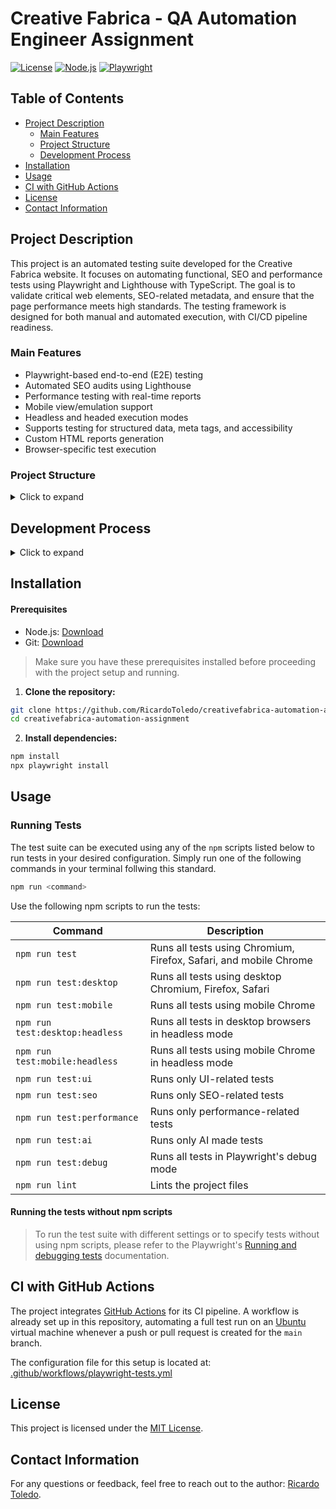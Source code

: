 # Creative Fabrica - QA Automation Engineer Assignment

[![License](https://img.shields.io/badge/license-MIT-blue.svg)](LICENSE)
[![Node.js](https://img.shields.io/badge/node.js-%3E%3D16.0.0-brightgreen.svg)](https://nodejs.org/)
[![Playwright](https://img.shields.io/badge/playwright-tested-brightgreen.svg)](https://playwright.dev/)

## Table of Contents

- [Project Description](#project-description)
  - [Main Features](#main-features)
  - [Project Structure](#project-structure)
  - [Development Process](#development-process)
- [Installation](#installation)
- [Usage](#usage)
- [CI with GitHub Actions](#ci-with-github-actions)
- [License](#license)
- [Contact Information](#contact-information)

## Project Description

This project is an automated testing suite developed for the Creative Fabrica website. It focuses on automating functional, SEO and performance tests using Playwright and Lighthouse with TypeScript. The goal is to validate critical web elements, SEO-related metadata, and ensure that the page performance meets high standards. The testing framework is designed for both manual and automated execution, with CI/CD pipeline readiness.

### Main Features

- Playwright-based end-to-end (E2E) testing
- Automated SEO audits using Lighthouse
- Performance testing with real-time reports
- Mobile view/emulation support
- Headless and headed execution modes
- Supports testing for structured data, meta tags, and accessibility
- Custom HTML reports generation
- Browser-specific test execution

### Project Structure
<details>
  <summary>Click to expand</summary>

```
creativefabrica-automation-assignment/
│
├── tests/                     # Contains all test cases
│   ├── seo_tests.spec.ts      # SEO-specific tests
│   ├── performance_tests.spec.ts # Performance tests using Lighthouse
│   ├── ui_tests.spec.ts       # UI and functional testing
│
├── utils/                     # Utility functions and helpers
│   ├── lighthouseUtils.ts     # Lighthouse audit helper functions
│   ├── pageFixtures.ts        # Fixtures for page setup and teardown
│
├── reports/                   # Generated HTML and JSON reports
│
├── eslint.config.mjs          # ESLint configuration file
├── tsconfig.json              # TypeScript configuration
├── package.json               # Project dependencies and scripts
├── README.md                  # Project documentation
```
</details>

## Development Process
<details>
  <summary>Click to expand</summary>
<br>
This project was developed through an iterative process that combined AI-driven automation with manual refinement.

The approach focused on leveraging AI to accelerate the creation of test cases and streamline code generation, while ensuring quality through hands-on validation and adjustments. Emphasis was placed on building meaningful, reliable tests that deliver real value, refining the output with best practices.

**The result is a well-documented, scalable solution designed to balance automation efficiency with human expertise.**

1. **Search for latest AI tools and projects for automation**
    - Interesting [case study/article](https://testomat.io/blog/playwright-ai-revolution-in-test-automation/#limitations-of-auto-playwright) that helped me guide
    - ["AI doesn’t belong in test runtime"](https://www.octomind.dev/blog/ai-doesnt-belong-in-test-runtime): Article explaining why these methods don’t work in real prod scenarios

2. **Definition of test cases with AI, which can be translated to:**
    - Manual tests cases (Test management tool)
    - Automation test cases backlog (manual refinement based on team’s priorities)

3. **Creation of a draft code base**
    - ChatGPT
    - Codegen from Playwright
    - Usage of AI tool to easily add tests

4. **Verification of AI-generated code**
    - The code actually works and is testing valuable functionality vs automated useless tasks
    - "Manual" changes and fixes (with help of GitHub Copilot and ChatGPT)
        1. Update dependencies
        2. Update execution settings
        3. Add cookies and alerts handling before even testing something
        4. Delete useless TCs, redundant methods, refactor
        5. Fix selectors, methods, failing tests
        6. Apply actual best practices (Playwright + TypeScript)

5. **Final touches + more complex tasks that required automation knowledge/experience**
    - CICD Integration
    - Retries
    - Reporting

6. **Documentation of project:**
    - README
    - Development Process

### **Comparison with another recent automation project not using AI**

[Studocu QA Engineer Assignment](https://github.com/RicardoToledo/studocu-qa-engineer-assignment)

</details>

## Installation
#### Prerequisites

- Node.js: [Download](https://nodejs.org/)
- Git: [Download](https://git-scm.com/)

> Make sure you have these prerequisites installed before proceeding with the project setup and running.
1. **Clone the repository:**

```bash
git clone https://github.com/RicardoToledo/creativefabrica-automation-assignment.git
cd creativefabrica-automation-assignment
```

2. **Install dependencies:**

```bash
npm install
npx playwright install
```

## Usage

### Running Tests

The test suite can be executed using any of the `npm` scripts listed below to run tests in your desired configuration. Simply run one of the following commands in your terminal follwing this standard.

```bash
npm run <command>
```
Use the following npm scripts to run the tests:

| Command                      | Description                                       |
|------------------------------|---------------------------------------------------|
| `npm run test`              | Runs all tests using Chromium, Firefox, Safari, and mobile Chrome |
| `npm run test:desktop`              | Runs all tests using desktop Chromium, Firefox, Safari                   |
| `npm run test:mobile`              | Runs all tests using mobile Chrome                   |
| `npm run test:desktop:headless`              | Runs all tests in desktop browsers in headless mode                   |
| `npm run test:mobile:headless`              | Runs all tests using mobile Chrome in headless mode      |
| `npm run test:ui`          | Runs only UI-related tests                   |
| `npm run test:seo`          | Runs only SEO-related tests                   |
| `npm run test:performance`  | Runs only performance-related tests   |
| `npm run test:ai`  | Runs only AI made tests   |
| `npm run test:debug`  | Runs all tests in Playwright's debug mode   |
| `npm run lint`              | Lints the project files                           |

#### Running the tests without npm scripts

> To run the test suite with different settings or to specify tests without using npm scripts, please refer to the Playwright's [Running and debugging tests](https://playwright.dev/docs/running-tests) documentation.

## CI with GitHub Actions

The project integrates [GitHub Actions](https://github.com/features/actions) for its CI pipeline. A workflow is already set up in this repository, automating a full test run on an [Ubuntu](https://ubuntu.com/) virtual machine whenever a push or pull request is created for the `main` branch.

The configuration file for this setup is located at: [.github/workflows/playwright-tests.yml](.github/workflows/playwright-tests.yml)

## License

This project is licensed under the [MIT License](LICENSE).

## Contact Information

For any questions or feedback, feel free to reach out to the author: [Ricardo Toledo](https://github.com/RicardoToledo).
